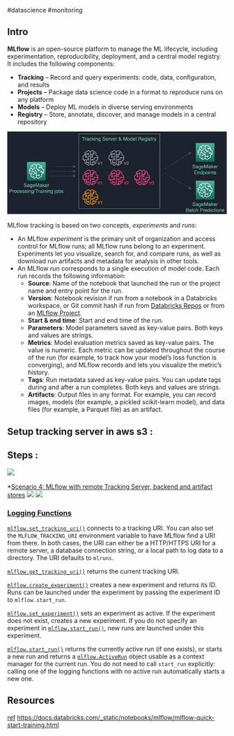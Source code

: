 
#datascience #monitoring

## Intro 

**MLflow** is an open-source platform to manage the ML lifecycle, including experimentation, reproducibility, deployment, and a central model registry. It includes the following components:

-   **Tracking** – Record and query experiments: code, data, configuration, and results
-   **Projects** – Package data science code in a format to reproduce runs on any platform
-   **Models** – Deploy ML models in diverse serving environments
-   **Registry** – Store, annotate, discover, and manage models in a central repository

![](../../figures/MLflow-2.jpg)

MLflow tracking is based on two concepts, _experiments_ and _runs_:

-   An MLflow _experiment_ is the primary unit of organization and access control for MLflow runs; all MLflow runs belong to an experiment. Experiments let you visualize, search for, and compare runs, as well as download run artifacts and metadata for analysis in other tools.
-   An MLflow _run_ corresponds to a single execution of model code. Each run records the following information:
    -   **Source**: Name of the notebook that launched the run or the project name and entry point for the run.
    -   **Version**: Notebook revision if run from a notebook in a Databricks workspace, or Git commit hash if run from [Databricks Repos](https://learn.microsoft.com/en-us/azure/databricks/repos/) or from an [MLflow Project](https://learn.microsoft.com/en-us/azure/databricks/mlflow/projects#mlflow-projects).
    -   **Start & end time**: Start and end time of the run.
    -   **Parameters**: Model parameters saved as key-value pairs. Both keys and values are strings.
    -   **Metrics**: Model evaluation metrics saved as key-value pairs. The value is numeric. Each metric can be updated throughout the course of the run (for example, to track how your model’s loss function is converging), and MLflow records and lets you visualize the metric’s history.
    -   **Tags**: Run metadata saved as key-value pairs. You can update tags during and after a run completes. Both keys and values are strings.
    -   **Artifacts**: Output files in any format. For example, you can record images, models (for example, a pickled scikit-learn model), and data files (for example, a Parquet file) as an artifact.

## Setup tracking server in aws s3 : 
## Steps : 
![](../../figures/Pasted%20image%2020230128083820.jpg)


*[Scenario 4: MLflow with remote Tracking Server, backend and artifact stores](https://mlflow.org/docs/latest/tracking.html#id35)
![](../../figures/Pasted%20image%2020230205215958.png)
![](../../figures/Pasted%20image%2020230206215925.png)

### [Logging Functions](https://mlflow.org/docs/latest/tracking.html#id63)

[`mlflow.set_tracking_uri()`](https://mlflow.org/docs/latest/python_api/mlflow.html#mlflow.set_tracking_uri "mlflow.set_tracking_uri") connects to a tracking URI. You can also set the `MLFLOW_TRACKING_URI` environment variable to have MLflow find a URI from there. In both cases, the URI can either be a HTTP/HTTPS URI for a remote server, a database connection string, or a local path to log data to a directory. The URI defaults to `mlruns`.

[`mlflow.get_tracking_uri()`](https://mlflow.org/docs/latest/python_api/mlflow.html#mlflow.get_tracking_uri "mlflow.get_tracking_uri") returns the current tracking URI.

[`mlflow.create_experiment()`](https://mlflow.org/docs/latest/python_api/mlflow.html#mlflow.create_experiment "mlflow.create_experiment") creates a new experiment and returns its ID. Runs can be launched under the experiment by passing the experiment ID to `mlflow.start_run`.

[`mlflow.set_experiment()`](https://mlflow.org/docs/latest/python_api/mlflow.html#mlflow.set_experiment "mlflow.set_experiment") sets an experiment as active. If the experiment does not exist, creates a new experiment. If you do not specify an experiment in [`mlflow.start_run()`](https://mlflow.org/docs/latest/python_api/mlflow.html#mlflow.start_run "mlflow.start_run"), new runs are launched under this experiment.

[`mlflow.start_run()`](https://mlflow.org/docs/latest/python_api/mlflow.html#mlflow.start_run "mlflow.start_run") returns the currently active run (if one exists), or starts a new run and returns a [`mlflow.ActiveRun`](https://mlflow.org/docs/latest/python_api/mlflow.html#mlflow.ActiveRun "mlflow.ActiveRun") object usable as a context manager for the current run. You do not need to call `start_run` explicitly: calling one of the logging functions with no active run automatically starts a new one.



## Resources 

[ref](https://aws.amazon.com/blogs/machine-learning/managing-your-machine-learning-lifecycle-with-mlflow-and-amazon-sagemaker/)
https://docs.databricks.com/_static/notebooks/mlflow/mlflow-quick-start-training.html